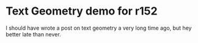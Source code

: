 # Text Geometry demo for r152

I should have wrote a post on text geometry a very long time ago, but hey better late than never.